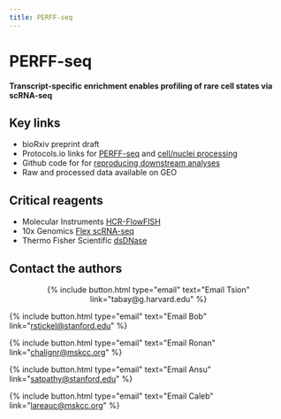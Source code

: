 ```yaml
---
title: PERFF-seq
---
```


# PERFF-seq

<b>Transcript-specific enrichment enables profiling of rare cell states via scRNA-seq</b>


## Key links
- bioRxiv preprint draft
- Protocols.io links for [PERFF-seq]() and [cell/nuclei processing]()
- Github code for for [reproducing downstream analyses](https://github.com/clareaulab/perffseq_reproducibility)
- Raw and processed data available on GEO

## Critical reagents
- Molecular Instruments [HCR-FlowFISH](https://www.molecularinstruments.com/)
- 10x Genomics [Flex scRNA-seq](https://www.10xgenomics.com/products/single-cell-gene-expression-flex)
- Thermo Fisher Scientific [dsDNase](https://www.thermofisher.com/order/catalog/product/EN0771)

## Contact the authors

<p style="text-align:center;">
{%
  include button.html
  type="email"
  text="Email Tsion"
  link="tabay@g.harvard.edu"
%}

{%
  include button.html
  type="email"
  text="Email Bob"
  link="rstickel@stanford.edu"
%}

{%
  include button.html
  type="email"
  text="Email Ronan"
  link="chalignr@mskcc.org"
%}

{%
  include button.html
  type="email"
  text="Email Ansu"
  link="satpathy@stanford.edu"
%}

{%
  include button.html
  type="email"
  text="Email Caleb"
  link="lareauc@mskcc.org"
%}

</p>

